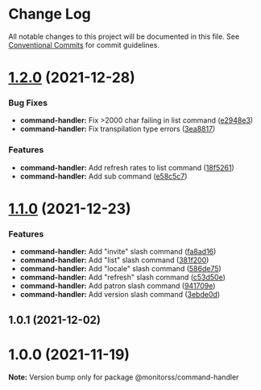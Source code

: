 # Change Log

All notable changes to this project will be documented in this file.
See [Conventional Commits](https://conventionalcommits.org) for commit guidelines.

# [1.2.0](https://github.com/MonitoRSS/commmand-handler/compare/@monitorss/command-handler@1.1.0...@monitorss/command-handler@1.2.0) (2021-12-28)


### Bug Fixes

* **command-handler:** Fix >2000 char failing in list command ([e2948e3](https://github.com/MonitoRSS/commmand-handler/commit/e2948e321eac0a2967bff0eb012f950ff01a6ed8))
* **command-handler:** Fix transpilation type errors ([3ea8817](https://github.com/MonitoRSS/commmand-handler/commit/3ea8817a711fccae0901a3ad09fbc44595b69bee))


### Features

* **command-handler:** Add refresh rates to list command ([18f5261](https://github.com/MonitoRSS/commmand-handler/commit/18f5261ec9a2c7268ec7bc2d26bcbc493d20da57))
* **command-handler:** Add sub command ([e58c5c7](https://github.com/MonitoRSS/commmand-handler/commit/e58c5c7658e7d8b7a20d5fa782fac47674e75ca1))





# [1.1.0](https://github.com/MonitoRSS/commmand-handler/compare/@monitorss/command-handler@1.0.3...@monitorss/command-handler@1.1.0) (2021-12-23)


### Features

* **command-handler:** Add "invite" slash command ([fa8ad16](https://github.com/MonitoRSS/commmand-handler/commit/fa8ad16f57d70a44870350c0f563091b640b85aa))
* **command-handler:** Add "list" slash command ([381f200](https://github.com/MonitoRSS/commmand-handler/commit/381f2009ea8ecf5e53e807afe1e003443c53fb99))
* **command-handler:** Add "locale" slash command ([586de75](https://github.com/MonitoRSS/commmand-handler/commit/586de753aa79b3ebacf342b4378d5fab9adab7a9))
* **command-handler:** Add "refresh" slash command ([c53d50e](https://github.com/MonitoRSS/commmand-handler/commit/c53d50ec4edaacd8118073be1eefc9100c141f8b))
* **command-handler:** Add patron slash command ([941709e](https://github.com/MonitoRSS/commmand-handler/commit/941709efc57ffe65921c6aebc1d42985c2fa1510))
* **command-handler:** Add version slash command ([3ebde0d](https://github.com/MonitoRSS/commmand-handler/commit/3ebde0dfa037735db984f48826ddb204266eacd6))






## 1.0.1 (2021-12-02)



# 1.0.0 (2021-11-19)

**Note:** Version bump only for package @monitorss/command-handler

